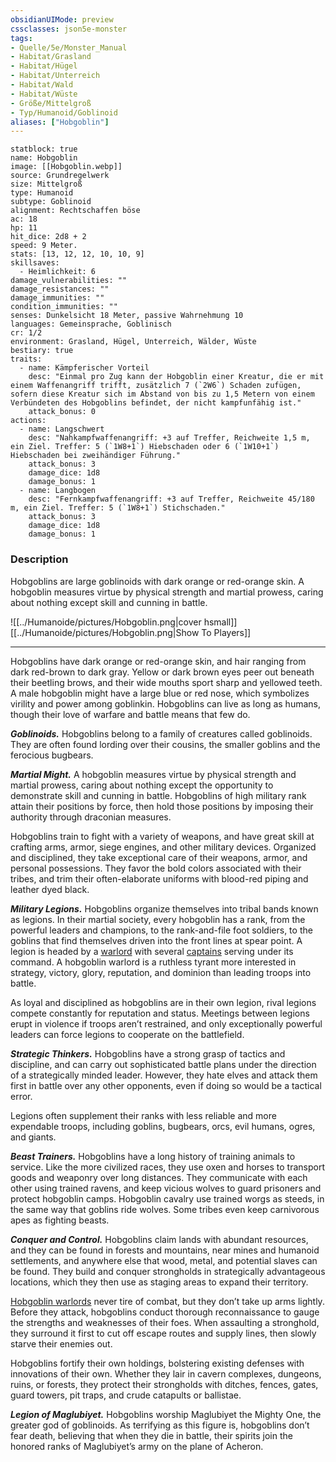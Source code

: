 ```yaml
---
obsidianUIMode: preview
cssclasses: json5e-monster
tags:
- Quelle/5e/Monster_Manual
- Habitat/Grasland
- Habitat/Hügel
- Habitat/Unterreich
- Habitat/Wald
- Habitat/Wüste
- Größe/Mittelgroß
- Typ/Humanoid/Goblinoid
aliases: ["Hobgoblin"]
---
```

```statblock
statblock: true
name: Hobgoblin
image: [[Hobgoblin.webp]]
source: Grundregelwerk
size: Mittelgroß
type: Humanoid
subtype: Goblinoid
alignment: Rechtschaffen böse
ac: 18
hp: 11
hit_dice: 2d8 + 2
speed: 9 Meter.
stats: [13, 12, 12, 10, 10, 9]
skillsaves:
  - Heimlichkeit: 6
damage_vulnerabilities: ""
damage_resistances: ""
damage_immunities: ""
condition_immunities: ""
senses: Dunkelsicht 18 Meter, passive Wahrnehmung 10
languages: Gemeinsprache, Goblinisch
cr: 1/2
environment: Grasland, Hügel, Unterreich, Wälder, Wüste 
bestiary: true
traits:
  - name: Kämpferischer Vorteil
    desc: "Einmal pro Zug kann der Hobgoblin einer Kreatur, die er mit einem Waffenangriff trifft, zusätzlich 7 (`2W6`) Schaden zufügen, sofern diese Kreatur sich im Abstand von bis zu 1,5 Metern von einem Verbündeten des Hobgoblins befindet, der nicht kampfunfähig ist."
    attack_bonus: 0
actions:
  - name: Langschwert
    desc: "Nahkampfwaffenangriff: +3 auf Treffer, Reichweite 1,5 m, ein Ziel. Treffer: 5 (`1W8+1`) Hiebschaden oder 6 (`1W10+1`) Hiebschaden bei zweihändiger Führung."
    attack_bonus: 3
    damage_dice: 1d8
    damage_bonus: 1
  - name: Langbogen
    desc: "Fernkampfwaffenangriff: +3 auf Treffer, Reichweite 45/180 m, ein Ziel. Treffer: 5 (`1W8+1`) Stichschaden."
    attack_bonus: 3
    damage_dice: 1d8
    damage_bonus: 1
```

### Description

Hobgoblins are large goblinoids with dark orange or red-orange skin. A hobgoblin measures virtue by physical strength and martial prowess, caring about nothing except skill and cunning in battle.

![[../Humanoide/pictures/Hobgoblin.png|cover hsmall]]
[[../Humanoide/pictures/Hobgoblin.png|Show To Players]]

---

Hobgoblins have dark orange or red-orange skin, and hair ranging from dark red-brown to dark gray. Yellow or dark brown eyes peer out beneath their beetling brows, and their wide mouths sport sharp and yellowed teeth. A male hobgoblin might have a large blue or red nose, which symbolizes virility and power among goblinkin. Hobgoblins can live as long as humans, though their love of warfare and battle means that few do.

_**Goblinoids.**_ Hobgoblins belong to a family of creatures called goblinoids. They are often found lording over their cousins, the smaller goblins and the ferocious bugbears.

_**Martial Might.**_ A hobgoblin measures virtue by physical strength and martial prowess, caring about nothing except the opportunity to demonstrate skill and cunning in battle. Hobgoblins of high military rank attain their positions by force, then hold those positions by imposing their authority through draconian measures.

Hobgoblins train to fight with a variety of weapons, and have great skill at crafting arms, armor, siege engines, and other military devices. Organized and disciplined, they take exceptional care of their weapons, armor, and personal possessions. They favor the bold colors associated with their tribes, and trim their often-elaborate uniforms with blood-red piping and leather dyed black.

_**Military Legions.**_ Hobgoblins organize themselves into tribal bands known as legions. In their martial society, every hobgoblin has a rank, from the powerful leaders and champions, to the rank-and-file foot soldiers, to the goblins that find themselves driven into the front lines at spear point. A legion is headed by a [warlord](https://www.dndbeyond.com/monsters/17161-hobgoblin-warlord) with several [captains](https://www.dndbeyond.com/monsters/17160-hobgoblin-captain) serving under its command. A hobgoblin warlord is a ruthless tyrant more interested in strategy, victory, glory, reputation, and dominion than leading troops into battle.

As loyal and disciplined as hobgoblins are in their own legion, rival legions compete constantly for reputation and status. Meetings between legions erupt in violence if troops aren’t restrained, and only exceptionally powerful leaders can force legions to cooperate on the battlefield.

_**Strategic Thinkers.**_ Hobgoblins have a strong grasp of tactics and discipline, and can carry out sophisticated battle plans under the direction of a strategically minded leader. However, they hate elves and attack them first in battle over any other opponents, even if doing so would be a tactical error.

Legions often supplement their ranks with less reliable and more expendable troops, including goblins, bugbears, orcs, evil humans, ogres, and giants.

_**Beast Trainers.**_ Hobgoblins have a long history of training animals to service. Like the more civilized races, they use oxen and horses to transport goods and weaponry over long distances. They communicate with each other using trained ravens, and keep vicious wolves to guard prisoners and protect hobgoblin camps. Hobgoblin cavalry use trained worgs as steeds, in the same way that goblins ride wolves. Some tribes even keep carnivorous apes as fighting beasts.

_**Conquer and Control.**_ Hobgoblins claim lands with abundant resources, and they can be found in forests and mountains, near mines and humanoid settlements, and anywhere else that wood, metal, and potential slaves can be found. They build and conquer strongholds in strategically advantageous locations, which they then use as staging areas to expand their territory.

[Hobgoblin warlords](https://www.dndbeyond.com/monsters/17161-hobgoblin-warlord) never tire of combat, but they don’t take up arms lightly. Before they attack, hobgoblins conduct thorough reconnaissance to gauge the strengths and weaknesses of their foes. When assaulting a stronghold, they surround it first to cut off escape routes and supply lines, then slowly starve their enemies out.

Hobgoblins fortify their own holdings, bolstering existing defenses with innovations of their own. Whether they lair in cavern complexes, dungeons, ruins, or forests, they protect their strongholds with ditches, fences, gates, guard towers, pit traps, and crude catapults or ballistae.

_**Legion of Maglubiyet.**_ Hobgoblins worship Maglubiyet the Mighty One, the greater god of goblinoids. As terrifying as this figure is, hobgoblins don’t fear death, believing that when they die in battle, their spirits join the honored ranks of Maglubiyet’s army on the plane of Acheron.